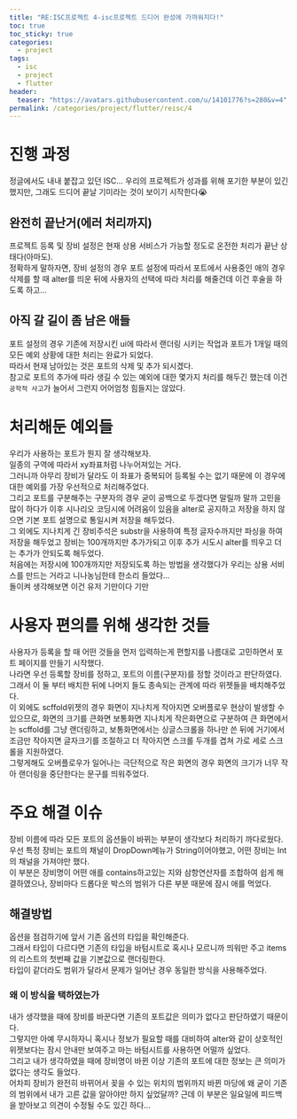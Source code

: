 ```yaml
---
title: "RE:ISC프로젝트 4-isc프로젝트 드디어 완성에 가까워지다!"
toc: true
toc_sticky: true
categories:
  - project
tags:
  - isc
  - project
  - flutter
header:
  teaser: "https://avatars.githubusercontent.com/u/14101776?s=280&v=4"
permalink: /categories/project/flutter/reisc/4
---
```

# 진행 과정
정글에서도 내내 붙잡고 있던 ISC... 우리의 프로젝트가 성과를 위해 포기한 부분이 있긴 했지만, 그래도 드디어 끝날 기미라는 것이 보이기 시작한다😭
## 완전히 끝난거(에러 처리까지)
프로젝트 등록 및 장비 설정은 현재 상용 서비스가 가능할 정도로 온전한 처리가 끝난 상태다(아마도).<br>
정확하게 말하자면, 장비 설정의 경우 포트 설정에 따라서 포트에서 사용중인 애의 경우 삭제를 할 때 alter를 띄운 뒤에 사용자의 선택에 따라 처리를 해줄건데 이건 후술을 하도록 하고...
## 아직 갈 길이 좀 남은 애들
포트 설정의 경우 기존에 저장시킨 ui에 따라서 랜더링 시키는 작업과 포트가 1개일 때의 모든 예외 상황에 대한 처리는 완료가 되었다.<br>
따라서 현재 남아있는 것은 포트의 삭제 및 추가 되시겠다.<br>
참고로 포트의 추가에 따라 생길 수 있는 예외에 대한 몇가지 처리를 해두긴 했는데 이건 `공학적 사고`가 늘어서 그런지 어어엄청 힘들지는 않았다.
# 처리해둔 예외들
우리가 사용하는 포트가 뭔지 잘 생각해보자.<br>
일종의 구역에 따라서 xy좌표처럼 나누어져있는 거다.<br>그러니까 아무리 장비가 달라도 이 좌표가 중복되어 등록될 수는 없기 때문에 이 경우에 대한 예외를 가장 우선적으로 처리해주었다.<br>
그리고 포트를 구분해주는 구분자의 경우 굳이 공백으로 두겠다면 말릴까 말까 고민을 많이 하다가 이후 시나리오 코딩시에 어려움이 있음을 alter로 공지하고 저장을 하지 않으면 기본 포트 설명으로 통일시켜 저장을 해두었다.<br>
그 외에도 지나치게 긴 장비주석은 substr을 사용하여 특정 글자수까지만 파싱을 하여 저장을 해두었고 장비는 100개까지만 추가가되고 이후 추가 시도시 alter를 띄우고 더는 추가가 안되도록 해두었다.<br>
처음에는 저장시에 100개까지만 저장되도록 하는 방법을 생각했다가 우리는 상용 서비스를 만드는 거라고 니나농님한테 한소리 들었다...<br>돌이켜 생각해보면 이건 유저 기만이다 기만
# 사용자 편의를 위해 생각한 것들
사용자가 등록을 할 때 어떤 것들을 먼저 입력하는게 편할지를 나름대로 고민하면서 포트 페이지를 만들기 시작했다.<br>
나라면 우선 등록할 장비를 정하고, 포트의 이름(구분자)를 정할 것이라고 판단하였다.<br>그래서 이 둘 부터 배치한 뒤에 나머지 들도 종속되는 관계에 따라 위젯들을 배치해주었다.<br>
이 외에도 scffold위젯의 경우 화면이 지나치게 작아지면 오버플로우 현상이 발생할 수 있으므로, 화면의 크기를 큰화면 보통화면 지나치게 작은화면으로 구분하여 큰 화면에서는 scffold를 그냥 랜더링하고, 보통화면에서는 싱글스크롤을 하나만 쓴 뒤에 거기에서 조금만 작아지면 글자크기를 조절하고 더 작아지면 스크롤 두개를 겹쳐 가로 세로 스크롤을 지원하였다.<br>
그렇게해도 오버플로우가 일어나는 극단적으로 작은 화면의 경우 화면의 크기가 너무 작아 랜더링을 중단한다는 문구를 띄워주었다.
# 주요 해결 이슈
장비 이름에 따라 모든 포트의 옵션들이 바뀌는 부분이 생각보다 처리하기 까다로웠다.<br>
우선 특정 장비는 포트의 채널이 DropDown메뉴가 String이어야했고, 어떤 장비는 Int의 채널을 가져야만 했다.<br>
이 부분은 장비명이 어떤 애를 contains하고있는 지와 삼항연산자를 조합하여 쉽게 해결하였으나, 장비마다 드롭다운 박스의 범위가 다른 부분 때문에 잠시 애를 먹었다.
## 해결방법
옵션을 점검하기에 앞서 기존 옵션의 타입을 확인해준다.<br>그래서 타입이 다르다면 기존의 타입을 바텀시트로 혹시나 모르니까 띄워만 주고 items의 리스트의 첫번째 값을 기본값으로 랜더링한다.<br> 타입이 같더라도 범위가 달라서 문제가 일어난 경우 동일한 방식을 사용해주었다.
### 왜 이 방식을 택하였는가
내가 생각했을 때에 장비를 바꾼다면 기존의 포트값은 의미가 없다고 판단하였기 때문이다.<br>그렇지만 아예 무시하자니 혹시나 정보가 필요할 때를 대비하여 alter와 같이 상호적인 위젯보다는 잠시 안내만 보여주고 마는 바텀시트를 사용하면 어떨까 싶었다.<br>
그리고 내가 생각하였을 때에 장비명이 바뀐 이상 기존의 포트에 대한 정보는 큰 의미가 없다는 생각도 들었다.<br>
어차피 장비가 완전히 바뀌어서 꽂을 수 있는 위치의 범위까지 바뀐 마당에 왜 굳이 기존의 범위에서 내가 고른 값을 알아야만 하지 싶었달까? 근데 이 부분은 일요일에 피드백을 받아보고 의견이 수정될 수도 있긴 하다...
